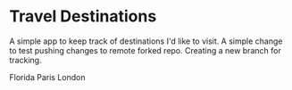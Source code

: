 # Travel Destinations

A simple app to keep track of destinations I'd like to visit.
A simple change to test pushing changes to remote forked repo.
Creating a new branch for tracking.

Florida
Paris
London
